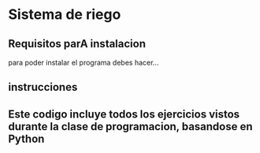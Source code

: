 # Sistema de riego

## Requisitos parA instalacion 
para poder instalar el programa debes hacer...

## instrucciones

## Este codigo incluye todos los ejercicios vistos durante la clase de programacion, basandose en Python
